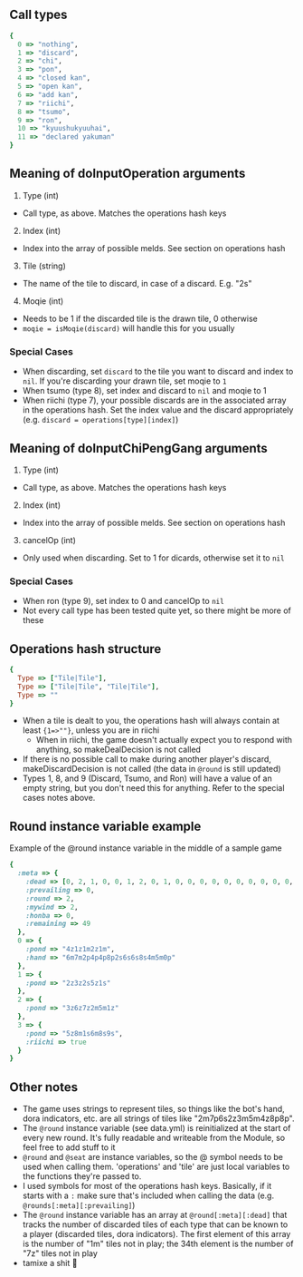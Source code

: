 ## Call types
```ruby
{
  0 => "nothing",
  1 => "discard",
  2 => "chi",
  3 => "pon",
  4 => "closed kan",
  5 => "open kan",
  6 => "add kan",
  7 => "riichi",
  8 => "tsumo",
  9 => "ron",
  10 => "kyuushukyuuhai",
  11 => "declared yakuman"
}
```

## Meaning of doInputOperation arguments

1. Type (int)
  * Call type, as above. Matches the operations hash keys
2. Index (int)
  * Index into the array of possible melds. See section on operations hash
3. Tile (string)
  * The name of the tile to discard, in case of a discard. E.g. "2s"
4. Moqie (int)
  * Needs to be 1 if the discarded tile is the drawn tile, 0 otherwise
  * `moqie = isMoqie(discard)` will handle this for you usually

### Special Cases
  * When discarding, set `discard` to the tile you want to discard and index to `nil`. If you're discarding your drawn tile, set moqie to `1`
  * When tsumo (type 8), set index and discard to `nil` and moqie to 1
  * When riichi (type 7), your possible discards are in the associated array in the operations hash. Set the index value and the discard appropriately (e.g. `discard = operations[type][index]`)

## Meaning of doInputChiPengGang arguments

1. Type (int)
  * Call type, as above. Matches the operations hash keys
2. Index (int)
  * Index into the array of possible melds. See section on operations hash
3. cancelOp (int)
  * Only used when discarding. Set to 1 for dicards, otherwise set it to `nil`

### Special Cases
  * When ron (type 9), set index to 0 and cancelOp to `nil`
  * Not every call type has been tested quite yet, so there might be more of these

## Operations hash structure

```ruby
{
  Type => ["Tile|Tile"],
  Type => ["Tile|Tile", "Tile|Tile"],
  Type => ""
}
```

* When a tile is dealt to you, the operations hash will always contain at least `{1=>""}`, unless you are in riichi
  * When in riichi, the game doesn't actually expect you to respond with anything, so makeDealDecision is not called
* If there is no possible call to make during another player's discard, makeDiscardDecision is not called (the data in `@round` is still updated)
* Types 1, 8, and 9 (Discard, Tsumo, and Ron) will have a value of an empty string, but you don't need this for anything. Refer to the special cases notes above.

## Round instance variable example

Example of the @round instance variable in the middle of a sample game

```ruby
{
  :meta => {
    :dead => [0, 2, 1, 0, 0, 1, 2, 0, 1, 0, 0, 0, 0, 0, 0, 0, 0, 0, 0, 2, 1, 0, 0, 0, 0, 0, 1, 3, 2, 2, 1, 2, 1, 1],
    :prevailing => 0,
    :round => 2,
    :mywind => 2,
    :honba => 0,
    :remaining => 49
  },
  0 => {
    :pond => "4z1z1m2z1m", 
    :hand => "6m7m2p4p4p8p2s6s6s8s4m5m0p"
  }, 
  1 => {
    :pond => "2z3z2s5z1s"
  }, 
  2 => {
    :pond => "3z6z7z2m5m1z"
  }, 
  3 => {
    :pond => "5z8m1s6m8s9s", 
    :riichi => true
  }
}
```

## Other notes

* The game uses strings to represent tiles, so things like the bot's hand, dora indicators, etc. are all strings of tiles like "2m7p6s2z3m5m4z8p8p".
* The `@round` instance variable (see data.yml) is reinitialized at the start of every new round. It's fully readable and writeable from the Module, so feel free to add stuff to it
* `@round` and `@seat` are instance variables, so the @ symbol needs to be used when calling them. 'operations' and 'tile' are just local variables to the functions they're passed to.
* I used symbols for most of the operations hash keys. Basically, if it starts with a `:` make sure that's included when calling the data (e.g. `@rounds[:meta][:prevailing]`)
* The `@round` instance variable has an array at `@round[:meta][:dead]` that tracks the number of discarded tiles of each type that can be known to a player (discarded tiles, dora indicators). The first element of this array is the number of "1m" tiles not in play; the 34th element is the number of "7z" tiles not in play
* tamixe a shit :put_litter_in_its_place:
